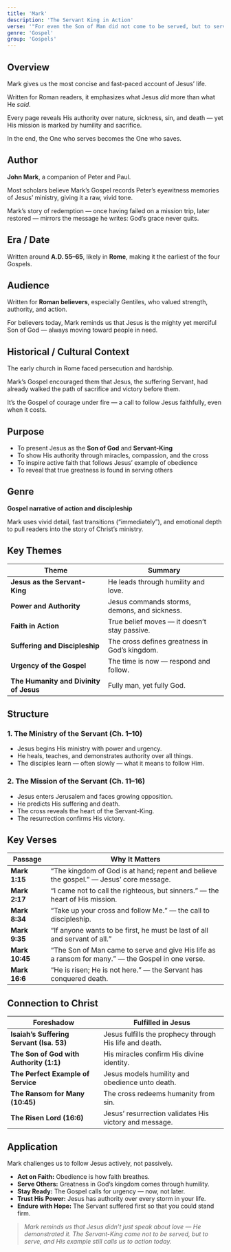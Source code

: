 ```yaml
---
title: 'Mark'
description: 'The Servant King in Action'
verse: '"For even the Son of Man did not come to be served, but to serve, and to give His life as a ransom for many." — Mark 10:45'
genre: 'Gospel'
group: 'Gospels'
---
```


## Overview

Mark gives us the most concise and fast-paced account of Jesus’ life.

Written for Roman readers, it emphasizes what Jesus *did* more than what He *said*.

Every page reveals His authority over nature, sickness, sin, and death — yet His mission is marked by humility and sacrifice.

In the end, the One who serves becomes the One who saves.

## Author

**John Mark**, a companion of Peter and Paul.

Most scholars believe Mark’s Gospel records Peter’s eyewitness memories of Jesus’ ministry, giving it a raw, vivid tone.

Mark’s story of redemption — once having failed on a mission trip, later restored — mirrors the message he writes: God’s grace never quits.

## Era / Date

Written around **A.D. 55–65**, likely in **Rome**, making it the earliest of the four Gospels.

## Audience

Written for **Roman believers**, especially Gentiles, who valued strength, authority, and action.

For believers today, Mark reminds us that Jesus is the mighty yet merciful Son of God — always moving toward people in need.

## Historical / Cultural Context

The early church in Rome faced persecution and hardship.

Mark’s Gospel encouraged them that Jesus, the suffering Servant, had already walked the path of sacrifice and victory before them.

It’s the Gospel of courage under fire — a call to follow Jesus faithfully, even when it costs.

## Purpose
- To present Jesus as the **Son of God** and **Servant-King**
- To show His authority through miracles, compassion, and the cross
- To inspire active faith that follows Jesus’ example of obedience
- To reveal that true greatness is found in serving others


## Genre

**Gospel narrative of action and discipleship**

Mark uses vivid detail, fast transitions (“immediately”), and emotional depth to pull readers into the story of Christ’s ministry.

## Key Themes


| Theme | Summary |
|-------|----------|
| **Jesus as the Servant-King** | He leads through humility and love. |
| **Power and Authority** | Jesus commands storms, demons, and sickness. |
| **Faith in Action** | True belief moves — it doesn’t stay passive. |
| **Suffering and Discipleship** | The cross defines greatness in God’s kingdom. |
| **Urgency of the Gospel** | The time is now — respond and follow. |
| **The Humanity and Divinity of Jesus** | Fully man, yet fully God. |

## Structure


### 1. The Ministry of the Servant (Ch. 1–10)
- Jesus begins His ministry with power and urgency.
- He heals, teaches, and demonstrates authority over all things.
- The disciples learn — often slowly — what it means to follow Him.


### 2. The Mission of the Servant (Ch. 11–16)
- Jesus enters Jerusalem and faces growing opposition.
- He predicts His suffering and death.
- The cross reveals the heart of the Servant-King.
- The resurrection confirms His victory.


## Key Verses


| Passage | Why It Matters |
|----------|----------------|
| **Mark 1:15** | “The kingdom of God is at hand; repent and believe the gospel.” — Jesus’ core message. |
| **Mark 2:17** | “I came not to call the righteous, but sinners.” — the heart of His mission. |
| **Mark 8:34** | “Take up your cross and follow Me.” — the call to discipleship. |
| **Mark 9:35** | “If anyone wants to be first, he must be last of all and servant of all.” |
| **Mark 10:45** | “The Son of Man came to serve and give His life as a ransom for many.” — the Gospel in one verse. |
| **Mark 16:6** | “He is risen; He is not here.” — the Servant has conquered death. |

## Connection to Christ


| Foreshadow | Fulfilled in Jesus |
|-------------|-------------------|
| **Isaiah’s Suffering Servant (Isa. 53)** | Jesus fulfills the prophecy through His life and death. |
| **The Son of God with Authority (1:1)** | His miracles confirm His divine identity. |
| **The Perfect Example of Service** | Jesus models humility and obedience unto death. |
| **The Ransom for Many (10:45)** | The cross redeems humanity from sin. |
| **The Risen Lord (16:6)** | Jesus’ resurrection validates His victory and message. |

## Application

Mark challenges us to follow Jesus actively, not passively.
- **Act on Faith:** Obedience is how faith breathes.
- **Serve Others:** Greatness in God’s kingdom comes through humility.
- **Stay Ready:** The Gospel calls for urgency — now, not later.
- **Trust His Power:** Jesus has authority over every storm in your life.
- **Endure with Hope:** The Servant suffered first so that you could stand firm.


> *Mark reminds us that Jesus didn’t just speak about love — He demonstrated it. The Servant-King came not to be served, but to serve, and His example still calls us to action today.*
